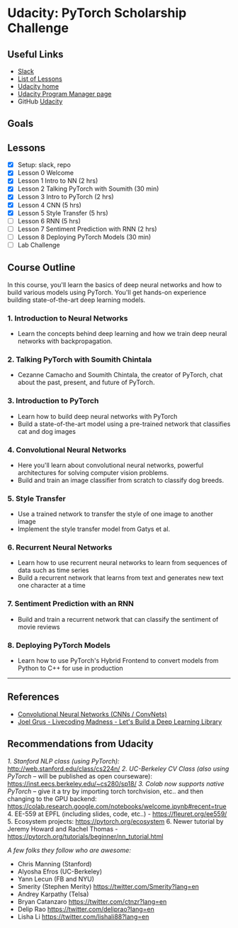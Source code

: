 # Udacity:  PyTorch Scholarship Challenge

## Useful Links
- [Slack](https://pytorchfbchallenge.slack.com/messages/CDBRFM534/details/)
- [List of Lessons](https://classroom.udacity.com/nanodegrees/nd188/parts/ef29955b-1133-473a-a46f-c0696c865f97)
- [Udacity home](https://classroom.udacity.com/me)
- [Udacity Program Manager page](https://sites.google.com/udacity.com/pytorch-scholarship-facebook/home?bsft_eid=b79c3be9-39ba-50c5-c5c6-a0855c187059&utm_campaign=sch_600_2018-11-09_ndxxx_pytorch-firstday_na&utm_source=blueshift&utm_medium=email&utm_content=sch_600_2018-11-09_ndxxx_pytorch-firstday_na&bsft_clkid=183339b1-e50a-4fde-b1ce-2c28e575da50&bsft_uid=806e445b-d051-4ad1-b190-fa3b2c617935&bsft_mid=3978c5d6-05bb-4c5a-8977-b6a49db0ac22)
- GitHub [Udacity](https://github.com/udacity/deep-learning-v2-pytorch)

## Goals


## Lessons
- [x] Setup:  slack, repo 
- [x] Lesson 0 Welcome 
- [x] Lesson 1 Intro to NN (2 hrs)
- [x] Lesson 2 Talking PyTorch with Soumith (30 min)
- [x] Lesson 3 Intro to PyTorch (2 hrs)
- [x] Lesson 4 CNN (5 hrs)
- [x] Lesson 5 Style Transfer (5 hrs)
- [ ] Lesson 6 RNN (5 hrs)
- [ ] Lesson 7 Sentiment Prediction with RNN (2 hrs)
- [ ] Lesson 8 Deploying PyTorch Models (30 min)
- [ ] Lab Challenge

## Course Outline
In this course, you'll learn the basics of deep neural networks and how to build various models using PyTorch. You'll get hands-on experience building state-of-the-art deep learning models.

### 1.  Introduction to Neural Networks
  - Learn the concepts behind deep learning and how we train deep neural networks with backpropagation.

### 2.  Talking PyTorch with Soumith Chintala
  - Cezanne Camacho and Soumith Chintala, the creator of PyTorch, chat about the past, present, and future of PyTorch.

### 3.  Introduction to PyTorch
  - Learn how to build deep neural networks with PyTorch
  - Build a state-of-the-art model using a pre-trained network that classifies cat and dog images

### 4.  Convolutional Neural Networks
  - Here you'll learn about convolutional neural networks, powerful architectures for solving computer vision problems.
  - Build and train an image classifier from scratch to classify dog breeds.

### 5.  Style Transfer
  - Use a trained network to transfer the style of one image to another image
  - Implement the style transfer model from Gatys et al.

### 6.  Recurrent Neural Networks
  - Learn how to use recurrent neural networks to learn from sequences of data such as time series
  - Build a recurrent network that learns from text and generates new text one character at a time

### 7.  Sentiment Prediction with an RNN
  - Build and train a recurrent network that can classify the sentiment of movie reviews

### 8.  Deploying PyTorch Models
  - Learn how to use PyTorch's Hybrid Frontend to convert models from Python to C++ for use in production

---

## References
- [Convolutional Neural Networks (CNNs / ConvNets)](http://cs231n.github.io/convolutional-networks/#conv)
- [Joel Grus - Livecoding Madness - Let's Build a Deep Learning Library](https://www.youtube.com/watch?v=o64FV-ez6Gw)

## Recommendations from Udacity
*1. Stanford NLP class (using PyTorch):* http://web.stanford.edu/class/cs224n/
*2. UC-Berkeley CV Class (also using PyTorch* – will be published as open courseware): https://inst.eecs.berkeley.edu/~cs280/sp18/
*3. Colab now supports native PyTorch* – give it a try by importing torch torchvision, etc.. and then changing to the GPU backend: https://colab.research.google.com/notebooks/welcome.ipynb#recent=true
4. EE-559 at EPFL (including slides, code, etc..) - https://fleuret.org/ee559/
5. Ecosystem projects: https://pytorch.org/ecosystem
6. Newer tutorial by Jeremy Howard and Rachel Thomas - https://pytorch.org/tutorials/beginner/nn_tutorial.html

*A few folks they follow who are awesome:*  
- Chris Manning (Stanford)
- Alyosha Efros (UC-Berkeley)
- Yann Lecun (FB and NYU)
- Smerity (Stephen Merity) https://twitter.com/Smerity?lang=en
- Andrey Karpathy (Telsa)
- Bryan Catanzaro https://twitter.com/ctnzr?lang=en
- Delip Rao https://twitter.com/deliprao?lang=en
- Lisha Li https://twitter.com/lishali88?lang=en
